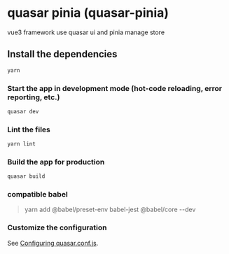 # quasar pinia (quasar-pinia)

vue3 framework use quasar ui and pinia manage store

## Install the dependencies
```bash
yarn
```

### Start the app in development mode (hot-code reloading, error reporting, etc.)
```bash
quasar dev
```

### Lint the files
```bash
yarn lint
```

### Build the app for production
```bash
quasar build
```

### compatible babel 

> yarn add @babel/preset-env babel-jest @babel/core --dev

### Customize the configuration
See [Configuring quasar.conf.js](https://quasar.dev/quasar-cli/quasar-conf-js).
